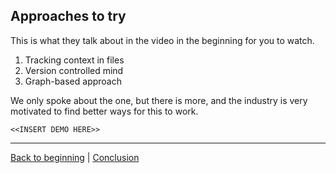## Approaches to try ##

This is what they talk about in the video in the beginning for you to watch.

1. Tracking context in files
2. Version controlled mind
3. Graph-based approach

We only spoke about the one, but there is more, and the industry is very motivated to find better ways for this to work.

    <<INSERT DEMO HERE>>

---
[Back to beginning](../2-introduction/slide.md) | [Conclusion](../9-conclusion/slide.md)